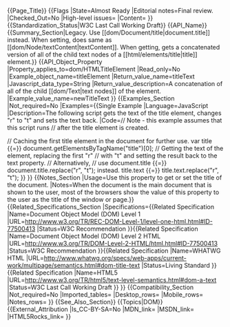 {{Page_Title}}
{{Flags
|State=Almost Ready
|Editorial notes=Final review.
|Checked_Out=No
|High-level issues=
|Content=
}}
{{Standardization_Status|W3C Last Call Working Draft}}
{{API_Name}}
{{Summary_Section|Legacy. Use [[dom/Document/title|document.title]] instead. When setting, does same as [[dom/Node/textContent|textContent]]. When getting, gets a concatenated version of all of the child text nodes of a [[html/elements/title|title]] element.}}
{{API_Object_Property
|Property_applies_to=dom/HTMLTitleElement
|Read_only=No
|Example_object_name=titleElement
|Return_value_name=titleText
|Javascript_data_type=String
|Return_value_description=A concatenation of all of the child [[dom/Text|text nodes]] of the element.
|Example_value_name=newTitleText
}}
{{Examples_Section
|Not_required=No
|Examples={{Single Example
|Language=JavaScript
|Description=The following script gets the text of the title element, changes "r" to "t" and sets the text back.
|Code=// Note - this example assumes that this script runs
// after the title element is created.

// Caching the first title element in the document for further use.
var title {{=}} document.getElementsByTagName("title")[0];
// Getting the text of the element, replacing the first "r"
// with "t" and setting the result back to the text property.
// Alternatively,
// use document.title {{=}} document.title.replace("r", "t"); instead.
title.text {{=}} title.text.replace("r", "t");
}}
}}
{{Notes_Section
|Usage=Use this property to get or set the title of the document.
|Notes=When the document is the main document that is shown to the user, most of the browsers show the value of this property to the user as the title of the window or page.}}
{{Related_Specifications_Section
|Specifications={{Related Specification
|Name=Document Object Model (DOM) Level 1
|URL=http://www.w3.org/TR/REC-DOM-Level-1/level-one-html.html#ID-77500413
|Status=W3C Recommendation
}}{{Related Specification
|Name=Document Object Model (DOM) Level 2 HTML
|URL=http://www.w3.org/TR/DOM-Level-2-HTML/html.html#ID-77500413
|Status=W3C Recommendation
}}{{Related Specification
|Name=WHATWG HTML
|URL=http://www.whatwg.org/specs/web-apps/current-work/multipage/semantics.html#dom-title-text
|Status=Living Standard
}}{{Related Specification
|Name=HTML5
|URL=http://www.w3.org/TR/html5/text-level-semantics.html#dom-a-text
|Status=W3C Last Call Working Draft
}}
}}
{{Compatibility_Section
|Not_required=No
|Imported_tables=
|Desktop_rows=
|Mobile_rows=
|Notes_rows=
}}
{{See_Also_Section}}
{{Topics|DOM}}
{{External_Attribution
|Is_CC-BY-SA=No
|MDN_link=
|MSDN_link=
|HTML5Rocks_link=
}}